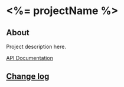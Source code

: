 # <%= projectName %>

## About

Project description here.

[API Documentation](docs/source/api.md)

## [Change log](CHANGELOG.md)
